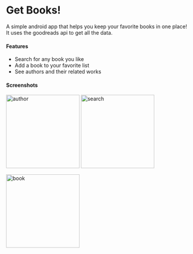 # Get Books!

A simple android app that helps you keep your favorite books in one place! It uses the goodreads api to get all the data.

#### Features

- Search for any book you like
- Add a book to your favorite list
- See authors and  their related works

#### Screenshots

<img src="https://i.imgur.com/LfGunZh.jpg" alt="author" width="200px"/> <img src="https://imgur.com/ZqRGIxW.jpg" alt="search" width="200px"/>

<img src="https://imgur.com/DbFFkMi.jpg" alt="book" width="200px"/>

